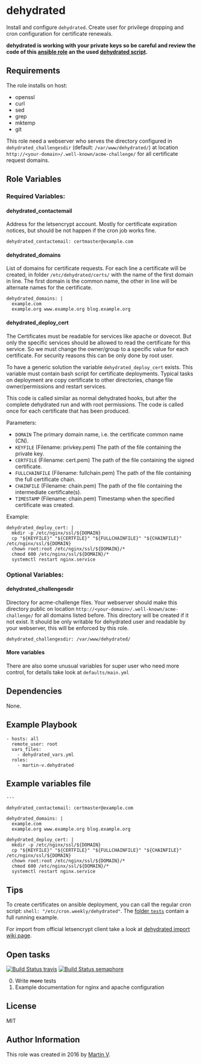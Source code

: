 dehydrated
==============

Install and configure `dehydrated`. Create user for privilege dropping
and cron configuration for certificate renewals.


**dehydrated is working with your private keys so be careful and review
the code of this [ansible role](https://github.com/martin-v/ansible-dehydrated)
an the used [dehydrated script](https://github.com/lukas2511/dehydrated/blob/116386486b3749e4c5e1b4da35904f30f8b2749b/dehydrated).**


Requirements
------------

The role installs on host:

  * openssl
  * curl
  * sed
  * grep
  * mktemp
  * git

This role need a webserver who serves the directory configured in `dehydrated_challengesdir`
(default: `/var/www/dehydrated/`) at location
`http://<your-domain>/.well-known/acme-challenge/` for all certificate
request domains.


Role Variables
--------------

### Required Variables:

#### dehydrated_contactemail

Address for the letsencrypt account. Mostly for certificate expiration notices,
but should be not happen if the cron job works fine.

    dehydrated_contactemail: certmaster@example.com


#### dehydrated_domains

List of domains for certificate requests. For each line a certificate will
be created, in folder `/etc/dehydrated/certs/` with the name of the first
domain in line. The first domain is the common name, the other in line will
be alternate names for the certificate.

    dehydrated_domains: |
      example.com
      example.org www.example.org blog.example.org


#### dehydrated_deploy_cert

The Certificates must be readable for services like apache or dovecot.
But only the specific services should be allowed to read the certificate
for this service. So we must change the owner/group to a specific value
for each certificate. For security reasons this can be only done by root
user.

To have a generic solution the variable `dehydrated_deploy_cert`
exists. This variable must contain bash script for certificate
deployments. Typical tasks on deployment are copy certificate to other
directories, change file owner/permissions and restart services.

This code is called similar as normal dehydrated hooks, but after the
complete dehydrated run and with root permissions. The code is called
once for each certificate that has been produced.

Parameters:

* `DOMAIN`
  The primary domain name, i.e. the certificate common name (CN).
* `KEYFILE` (Filename: privkey.pem)
  The path of the file containing the private key.
* `CERTFILE` (Filename: cert.pem)
  The path of the file containing the signed certificate.
* `FULLCHAINFILE` (Filename: fullchain.pem)
  The path of the file containing the full certificate chain.
* `CHAINFILE` (Filename: chain.pem)
  The path of the file containing the intermediate certificate(s).
* `TIMESTAMP` (Filename: chain.pem)
  Timestamp when the specified certificate was created.

Example:

    dehydrated_deploy_cert: |
      mkdir -p /etc/nginx/ssl/${DOMAIN}
      cp "${KEYFILE}" "${CERTFILE}" "${FULLCHAINFILE}" "${CHAINFILE}" /etc/nginx/ssl/${DOMAIN}
      chown root:root /etc/nginx/ssl/${DOMAIN}/*
      chmod 600 /etc/nginx/ssl/${DOMAIN}/*
      systemctl restart nginx.service


### Optional Variables:

#### dehydrated_challengesdir

Directory for acme-challenge files. Your webserver should make this directory
public on location `http://<your-domain>/.well-known/acme-challenge/` for all domains listed
before. This directory will be created if it not exist. It should be only
writable for dehydrated user and readable by your webserver, this will
be enforced by this role.

    dehydrated_challengesdir: /var/www/dehydrated/


#### More variables

There are also some unusual variables for super user who need more control,
for details take look at `defaults/main.yml`


Dependencies
------------

None.


Example Playbook
----------------

    - hosts: all
      remote_user: root
      vars_files:
        - dehydrated_vars.yml
      roles:
        - martin-v.dehydrated



Example variables file
----------------------

    ---

    dehydrated_contactemail: certmaster@example.com

    dehydrated_domains: |
      example.com
      example.org www.example.org blog.example.org

    dehydrated_deploy_cert: |
      mkdir -p /etc/nginx/ssl/${DOMAIN}
      cp "${KEYFILE}" "${CERTFILE}" "${FULLCHAINFILE}" "${CHAINFILE}" /etc/nginx/ssl/${DOMAIN}
      chown root:root /etc/nginx/ssl/${DOMAIN}/*
      chmod 600 /etc/nginx/ssl/${DOMAIN}/*
      systemctl restart nginx.service


Tips
----

To create certificates on ansible deployment, you can call the regular cron
script: `shell: "/etc/cron.weekly/dehydrated"`. The
[folder `tests`](https://github.com/martin-v/ansible-dehydrated/tree/master/tests)
contain a full running example.


For import from official letsencrypt client take a look at
[dehydrated import wiki page](https://github.com/lukas2511/dehydrated/wiki/Import-from-official-letsencrypt-client).


Open tasks
----------

[![Build Status travis](https://travis-ci.org/martin-v/ansible-dehydrated.svg?branch=master)](https://travis-ci.org/martin-v/ansible-dehydrated)
[![Build Status semaphore](https://semaphoreci.com/api/v1/martin-v/ansible-dehydrated/branches/master/badge.svg)](https://semaphoreci.com/martin-v/ansible-dehydrated)

0. Write <del>more</del> tests
0. Example documentation for nginx and apache configuration


License
-------

MIT

Author Information
------------------

This role was created in 2016 by [Martin V](https://github.com/martin-v).
